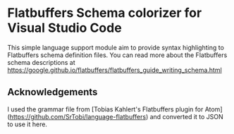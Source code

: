 # Flatbuffers Schema colorizer for Visual Studio Code
This simple language support module aim to provide syntax highlighting to Flatbuffers schema definition files. 
You can read more about the Flatbuffers schema descriptions at https://google.github.io/flatbuffers/flatbuffers_guide_writing_schema.html

## Acknowledgements
I used the grammar file from [Tobias Kahlert's Flatbuffers plugin for Atom] (https://github.com/SrTobi/language-flatbuffers) and converted it to JSON to use it here.
 
